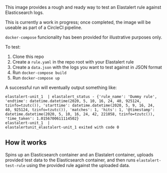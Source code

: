 This image provides a rough and ready way to test an Elastalert rule against
Elasticsearch logs.

This is currently a work in progress; once completed, the image will be useable
as part of a CircleCI pipeline.

`docker-compose` funcionality has been provided for illustrative purposes only.

To test:

1. Clone this repo
2. Create a `rule.yaml` in the repo root with your Elastalert rule
3. Create a `data.json` with the logs you want to test against in JSON format
4. Run `docker-compose build`
5. Run `docker-compose up`

A successful run will eventually output something like:

```
elastalert-unit_1  | elastalert_status - {'rule_name': 'Dummy rule', 'endtime': datetime.datetime(2020, 5, 10, 16, 24, 40, 925124, tzinfo=tzutc()), 'starttime': datetime.datetime(2020, 5, 9, 16, 24, 40, 925124, tzinfo=tzutc()), 'matches': 1, 'hits': 1, '@timestamp': datetime.datetime(2020, 5, 10, 16, 24, 42, 221058, tzinfo=tzutc()), 'time_taken': 1.0156700611114502}
elastalert-unit_1  |
elastalertunit_elastalert-unit_1 exited with code 0
```

## How it works

Spins up an Elasticsearch container and an Elastalert container, uploads provided test
data to the Elasticsearch container, and then runs `elastalert-test-rule` using the
provided rule against the uploaded data.
